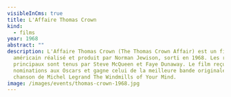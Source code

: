 ```yaml
---
visibleInCms: true
title: L'Affaire Thomas Crown
kind:
  - films
year: 1968
abstract: ""
description: L'Affaire Thomas Crown (The Thomas Crown Affair) est un film
  américain réalisé et produit par Norman Jewison, sorti en 1968. Les rôles
  principaux sont tenus par Steve McQueen et Faye Dunaway. Le film reçut deux
  nominations aux Oscars et gagne celui de la meilleure bande originale avec la
  chanson de Michel Legrand The Windmills of Your Mind.
image: /images/events/thomas-crown-1968.jpg
---
```

